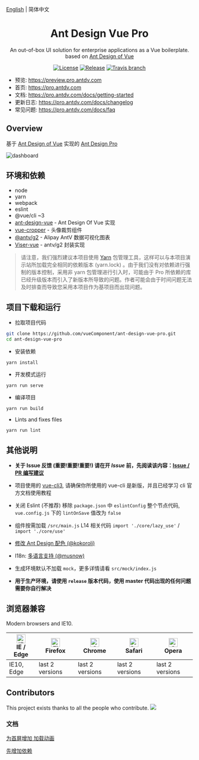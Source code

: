 [English](./README.md) | 简体中文

<h1 align="center">Ant Design Vue Pro</h1>
<div align="center">
An out-of-box UI solution for enterprise applications as a Vue boilerplate. based on  <a href="https://vuecomponent.github.io/ant-design-vue/docs/vue/introduce-cn/" target="_blank">Ant Design of Vue</a>
</div>

<div align="center">

[![License](https://img.shields.io/npm/l/package.json.svg?style=flat)](https://github.com/vueComponent/ant-design-vue-pro/blob/master/LICENSE)
[![Release](https://img.shields.io/github/release/vueComponent/ant-design-vue-pro.svg?style=flat)](https://github.com/vueComponent/ant-design-vue-pro/releases/latest)
[![Travis branch](https://travis-ci.org/vueComponent/ant-design-vue-pro.svg?branch=master)](https://travis-ci.org/vueComponent/ant-design-vue-pro)

</div>

- 预览: https://preview.pro.antdv.com
- 首页: https://pro.antdv.com
- 文档: https://pro.antdv.com/docs/getting-started
- 更新日志: https://pro.antdv.com/docs/changelog
- 常见问题: https://pro.antdv.com/docs/faq


Overview
----

基于 [Ant Design of Vue](https://vuecomponent.github.io/ant-design-vue/docs/vue/introduce-cn/) 实现的 [Ant Design Pro](https://pro.ant.design/) 

![dashboard](https://static-2.loacg.com/open/static/github/SP1.png)

环境和依赖
----

- node
- yarn
- webpack
- eslint
- @vue/cli ~3
- [ant-design-vue](https://github.com/vueComponent/ant-design-vue) - Ant Design Of Vue 实现
- [vue-cropper](https://github.com/xyxiao001/vue-cropper) - 头像裁剪组件
- [@antv/g2](https://antv.alipay.com/zh-cn/index.html) - Alipay AntV 数据可视化图表
- [Viser-vue](https://viserjs.github.io/docs.html#/viser/guide/installation)  - antv/g2 封装实现

> 请注意，我们强烈建议本项目使用 [Yarn](https://yarnpkg.com/) 包管理工具，这样可以与本项目演示站所加载完全相同的依赖版本 (yarn.lock) 。由于我们没有对依赖进行强制的版本控制，采用非 yarn 包管理进行引入时，可能由于 Pro 所依赖的库已经升级版本而引入了新版本所导致的问题。作者可能会由于时间问题无法及时排查而导致您采用本项目作为基项目而出现问题。



项目下载和运行
----

- 拉取项目代码
```bash
git clone https://github.com/vueComponent/ant-design-vue-pro.git
cd ant-design-vue-pro
```

- 安装依赖
```
yarn install
```

- 开发模式运行
```
yarn run serve
```

- 编译项目
```
yarn run build
```

- Lints and fixes files
```
yarn run lint
```



其他说明
----

- **关于 Issue 反馈 (重要!重要!重要!) 请在开 *Issue* 前，先阅读该内容：[Issue / PR 编写建议](https://github.com/vueComponent/ant-design-vue-pro/issues/90)** 

- 项目使用的 [vue-cli3](https://cli.vuejs.org/guide/), 请确保你所使用的 vue-cli 是新版，并且已经学习 cli 官方文档使用教程

- 关闭 Eslint (不推荐) 移除 `package.json` 中 `eslintConfig` 整个节点代码, `vue.config.js` 下的 `lintOnSave` 值改为 `false`

- 组件按需加载 `/src/main.js` L14 相关代码 `import './core/lazy_use'` / `import './core/use'` 

- [修改 Ant Design 配色 (@kokoroli)](https://github.com/kokoroli/antd-awesome/blob/master/docs/Ant_Design_%E6%A0%B7%E5%BC%8F%E8%A6%86%E7%9B%96.md)

- I18n: [多语言支持 (@musnow)](./src/locales/index.js)

- 生成环境默认不加载 `mock`，更多详情请看 `src/mock/index.js`

- **用于生产环境，请使用 `release` 版本代码，使用 master 代码出现的任何问题需要你自行解决**

## 浏览器兼容

Modern browsers and IE10.

| [<img src="https://raw.githubusercontent.com/alrra/browser-logos/master/src/edge/edge_48x48.png" alt="IE / Edge" width="24px" height="24px" />](http://godban.github.io/browsers-support-badges/)</br>IE / Edge | [<img src="https://raw.githubusercontent.com/alrra/browser-logos/master/src/firefox/firefox_48x48.png" alt="Firefox" width="24px" height="24px" />](http://godban.github.io/browsers-support-badges/)</br>Firefox | [<img src="https://raw.githubusercontent.com/alrra/browser-logos/master/src/chrome/chrome_48x48.png" alt="Chrome" width="24px" height="24px" />](http://godban.github.io/browsers-support-badges/)</br>Chrome | [<img src="https://raw.githubusercontent.com/alrra/browser-logos/master/src/safari/safari_48x48.png" alt="Safari" width="24px" height="24px" />](http://godban.github.io/browsers-support-badges/)</br>Safari | [<img src="https://raw.githubusercontent.com/alrra/browser-logos/master/src/opera/opera_48x48.png" alt="Opera" width="24px" height="24px" />](http://godban.github.io/browsers-support-badges/)</br>Opera |
| --- | --- | --- | --- | --- |
| IE10, Edge | last 2 versions | last 2 versions | last 2 versions | last 2 versions |


## Contributors

This project exists thanks to all the people who contribute. 
<a href="https://github.com/vueComponent/ant-design-vue-pro/graphs/contributors"><img src="https://opencollective.com/ant-design-pro-vue/contributors.svg?width=890&button=false" /></a>

### 文档

[为首屏增加 加载动画](./docs/add-page-loading-animate.md)  

[先增加依赖](./docs/webpack-bundle-analyzer.md)

